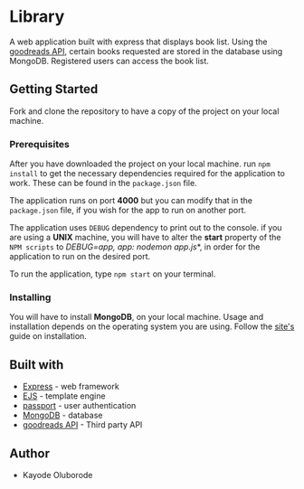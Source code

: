 # Library
A web application built with express that displays book list. Using the [goodreads API](https://www.goodreads.com/api),
certain books requested are stored in the database using MongoDB. Registered users can access the book list.

## Getting Started
Fork and clone the repository to have a copy of the project on your local machine.

### Prerequisites
After you have downloaded the project on your local machine. run `npm install` to get the necessary dependencies
required for the application to work. These can be found in the `package.json` file.

The application runs on port **4000** but you can modify that in the `package.json` file, if you wish for the 
app to run on another port.

The application uses `DEBUG` dependency to print out to the console. if you are using a **UNIX** machine, you will
have to alter the **start** property of the `NPM scripts` to **DEBUG=app, app:* nodemon app.js**,
in order for the application to run on the desired port.

To run the application, type `npm start` on your terminal.

### Installing
You will have to install **MongoDB**, on your local machine. Usage and installation depends on the operating system you are
using. Follow the [site's](https://www.mongodb.com/download-center) guide on installation.

## Built with
* [Express](http://expressjs.com/) - web framework 
* [EJS](http://ejs.co/) - template engine
* [passport](https://www.npmjs.com/package/passport) - user authentication
* [MongoDB](https://www.mongodb.com/download-center) - database
* [goodreads API](https://www.goodreads.com/api) - Third party API

## Author
* Kayode Oluborode